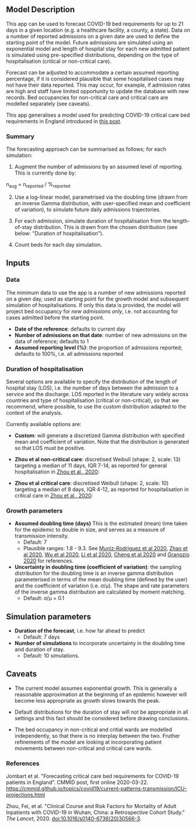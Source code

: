 
## Model Description

This app can be used to forecast COVID-19 bed requirements for up to 21 days in
a given location (e.g. a healthcare facility, a county, a state). Data on a
number of reported admissions on a given date are used to define the starting
point of the model. Future admissions are simulated using an exponential model
and length of hospital stay for each new admitted patient is simulated using
pre-specified distributions, depending on the type of hospitalisation (critical
or non-critical care).

Forecast can be adjusted to accommodate a certain assumed reporting percentage,
if it is considered plausible that some hospitalised cases may not have their
data reported. This may occur, for example, if admission rates are high and
staff have limited opportunity to update the database with new records.
Bed occupancies for non-critical care and critical care are modelled separately
(see caveats).

This app generalises a model used for predicting COVID-19 critical care bed requirements in
England introduced in 
[this post](https://cmmid.github.io/topics/covid19/current-patterns-transmission/ICU-projections.html).



### Summary

The forecasting approach can be summarised as follows; for each simulation:

1. Augment the number of admissions by an assumed level of reporting. This is
   currently done by:
<div> n<sub>aug</sub> = n<sub>reported</sub> / %<sub>reported</sub> </div>
 
2. Use a log-linear model, parametrised via the doubling time (drawn from an
   inverse Gamma distribution, with user-specified mean and coefficient of
   variation), to simulate future daily admissions trajectories.

3. For each admission, simulate duration of hospitalisation from the
   length-of-stay distribution. This is drawn from the chosen distribution (see
   below: "Duration of hospitalisation").

4. Count beds for each day simulation.




## Inputs

### Data

The minimum data to use the app is a number of new admissions reported on a
given day, used as starting point for the growth model and subsequent simulation
of hospitalisations. If only this data is provided, the model will project bed
occupancy for *new admissions only*, i.e. not accounting for cases admitted
before the starting point.

* **Date of the reference**: defaults to current day
* **Number of admissions on that date**: number of new admissions on the data of
  reference; defaults to 1
* **Assumed reporting level (%)**: the proportion of admissions reported;
  defaults to 100%, i.e. all admissions reported

 

### Duration of hospitalisation

Several options are available to specify the distribution of the length of
hospital stay (LOS), i.e. the number of days between the admission to a service
and the discharge. LOS reported in the literature vary widely across countries
and type of hospitalisation (critical or non-critical), so that we recommend,
where possible, to use the *custom* distribution adapted to the context of the
analysis.

Currently available options are:

* **Custom**: will generate a discretized Gamma distribution with specified mean and
  coefficient of variation. Note that the distribution is generated so that LOS
  must be positive.

* **Zhou et al non-critical care**: discretised Weibull (shape: 2, scale: 13) targeting a median of 11
    days, IQR 7-14, as reported for general hospitalisation in <a
	href="https://www.thelancet.com/journals/lancet/article/PIIS0140-6736(20)30566-3/fulltext">Zhou
	et al., 2020</a>:


* **Zhou et al critical care**: discretised Weibull (shape: 2, scale: 10) targeting a median of 8
    days, IQR 4-12, as reported for hospitalisation in critical care in <a
	href="https://www.thelancet.com/journals/lancet/article/PIIS0140-6736(20)30566-3/fulltext">Zhou
	et al., 2020</a>:


  
### Growth parameters

* **Assumed doubling time (days)** This is the estimated (mean) time taken for the epidemic to double in size, and serves as a measure of transmission intensity.
    + Default: 7
    + Plausible ranges: 1.8 - 9.3. See [Muniz-Rodriguez et al 2020](https://www.medrxiv.org/content/10.1101/2020.02.05.20020750v4.full.pdf), [Zhao et al 2020](https://www.medrxiv.org/content/medrxiv/early/2020/02/29/2020.02.26.20028449.full.pdf), [Wu et al 2020](https://www.nature.com/articles/s41591-020-0822-7), [Li et al 2020](https://www.nejm.org/doi/full/10.1056/NEJMoa2001316), [Cheng et al 2020](https://link.springer.com/content/pdf/10.1007/s15010-020-01401-y.pdf) and [Granozio 2020](https://arxiv.org/ftp/arxiv/papers/2003/2003.08661.pdf) for references. 
* **Uncertainty in doubling time (coefficient of variation)**: the sampling
  distribution for the doubling time is an inverse gamma distribution
  parameterised in terms of the mean doubling time (defined by the user) and the
  coefficient of variation (i.e. &sigma;/&mu;). The shape and rate parameters of
  the inverse gamma distribution are calculated by moment matching.
    + Default: &sigma;/&mu; = 0.1



## Simulation parameters

* **Duration of the forecast**, i.e. how far ahead to predict
  - Default: 7 days
* **Number of simulations** to incorporate uncertainty in the doubling time and duration of stay.
  - Default: 10 simulations.




## Caveats

* The current model assumes exponential growth. This is generally a reasonable
  approximation at the beginning of an epidemic however will become less
  appropriate as growth slows towards the peak.

* Default distributions for the duration of stay will not be appropriate in all
  settings and this fact should be considered before drawing conclusions.

* The bed occupancy in non-critical and critial wards are modelled
  independently, so that there is no interplay between the two. Fruther
  refinements of the model are looking at incorporating patient movements
  between non-critical and critical care wards.


### References

Jombart et al. "Forecasting critical care bed requirements for COVID-19 patients in England". CMMID post, first online 2020-03-22. https://cmmid.github.io/topics/covid19/current-patterns-transmission/ICU-projections.html

Zhou, Fei, et al. "Clinical Course and Risk Factors for Mortality of Adult Inpatients with COVID-19 in Wuhan, China: a Retrospective Cohort Study." _The Lancet_, 2020. <a href="https://doi.org/10.1016/s0140-6736(20)30566-3">doi:10.1016/s0140-6736(20)30566-3</a>.


